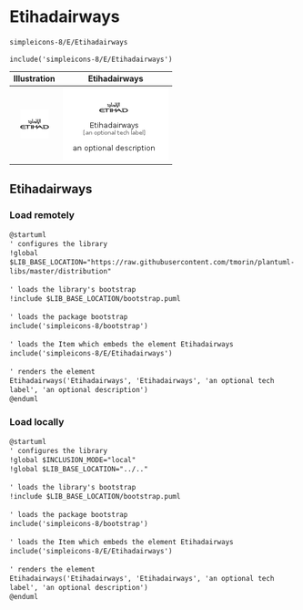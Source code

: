 # Etihadairways


```text
simpleicons-8/E/Etihadairways
```

```text
include('simpleicons-8/E/Etihadairways')
```



| Illustration | Etihadairways |
| :---: | :---: |
| ![illustration for Illustration](../../simpleicons-8/E/Etihadairways.png) | ![illustration for Etihadairways](../../simpleicons-8/E/Etihadairways.Local.png) |




## Etihadairways

### Load remotely
```plantuml
@startuml
' configures the library
!global $LIB_BASE_LOCATION="https://raw.githubusercontent.com/tmorin/plantuml-libs/master/distribution"

' loads the library's bootstrap
!include $LIB_BASE_LOCATION/bootstrap.puml

' loads the package bootstrap
include('simpleicons-8/bootstrap')

' loads the Item which embeds the element Etihadairways
include('simpleicons-8/E/Etihadairways')

' renders the element
Etihadairways('Etihadairways', 'Etihadairways', 'an optional tech label', 'an optional description')
@enduml
```

### Load locally
```plantuml
@startuml
' configures the library
!global $INCLUSION_MODE="local"
!global $LIB_BASE_LOCATION="../.."

' loads the library's bootstrap
!include $LIB_BASE_LOCATION/bootstrap.puml

' loads the package bootstrap
include('simpleicons-8/bootstrap')

' loads the Item which embeds the element Etihadairways
include('simpleicons-8/E/Etihadairways')

' renders the element
Etihadairways('Etihadairways', 'Etihadairways', 'an optional tech label', 'an optional description')
@enduml
```

